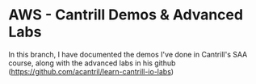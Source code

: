 # AWS - Cantrill Demos & Advanced Labs

In this branch, I have documented the demos I've done in Cantrill's SAA course, along with the advanced labs in his github (https://github.com/acantril/learn-cantrill-io-labs)
